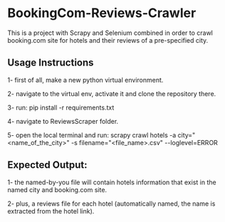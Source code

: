 # BookingCom-Reviews-Crawler

This is a project with Scrapy and Selenium combined in order to crawl booking.com site for hotels and their reviews of a pre-specified city. 

## Usage Instructions

1- first of all, make a new python virtual environment.

2- navigate to the virtual env, activate it and clone the repository there.

3- run: pip install -r requirements.txt

4- navigate to ReviewsScraper folder. 

5- open the local terminal and run: scrapy crawl hotels -a city="<name_of_the_city>" -s filename="<file_name>.csv" --loglevel=ERROR


## Expected Output: 

1- the named-by-you file will contain hotels information that exist in the named city and booking.com site.

2- plus, a reviews file for each hotel (automatically named, the name is extracted from the hotel link).
